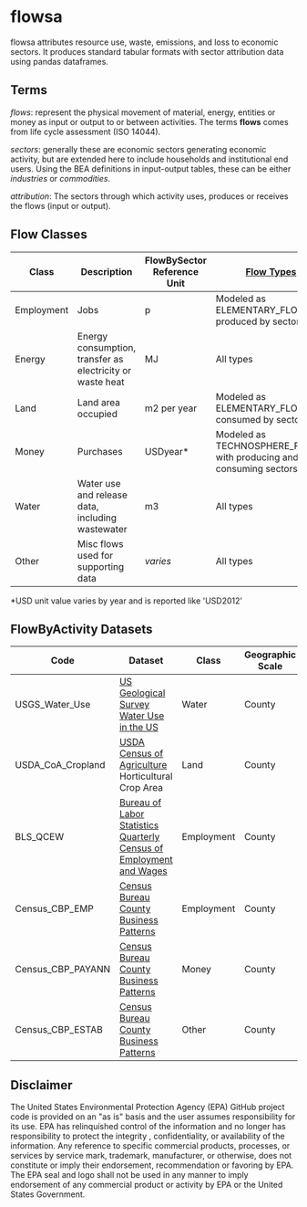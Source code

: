 # flowsa

flowsa attributes resource use, waste, emissions, and loss to economic sectors. It produces standard tabular formats with
sector attribution data using pandas dataframes.

## Terms

_flows_: represent the physical movement of material, energy, entities or money as input or output to or between activities.
The terms __flows__ comes from life cycle assessment (ISO 14044).

_sectors_: generally these are economic sectors generating economic activity, but are extended
here to include households and institutional end users. Using the BEA definitions in input-output
tables, these can be either _industries_ or _commodities_.

_attribution_: The sectors through which activity uses, produces or receives the flows (input or output).

## Flow Classes

Class | Description | FlowBySector Reference Unit | [Flow Types](./formatspecs/FlowBySector.md) |
--- | --- | --- | --- |
Employment | Jobs | p | Modeled as ELEMENTARY_FLOWS produced by sectors |
Energy | Energy consumption, transfer as electricity or waste heat  | MJ | All types |
Land | Land area occupied | m2 per year | Modeled as ELEMENTARY_FLOWS consumed by sectors |
Money | Purchases | USDyear* | Modeled as TECHNOSPHERE_FLOWS with producing and consuming sectors | 
Water | Water use and release data, including wastewater | m3 | All types |
Other | Misc flows used for supporting data | _varies_ | All types |

*USD unit value varies by year and is reported like 'USD2012'

## FlowByActivity Datasets
 
Code | Dataset | Class | Geographic Scale | Description | 2010 | 2011 | 2012 | 2013 | 2014 | 2015 | 2016 | 2017 | 2018 | 2019 |
--- | --- | --- | --- | --- | --- | --- | --- | --- | --- | --- | --- | --- | --- | --- | 
USGS_Water_Use | [US Geological Survey Water Use in the US](https://www.usgs.gov/mission-areas/water-resources/science/water-use-united-states?qt-science_center_objects=0#qt-science_center_objects) | Water | County | Annual national level water use by various activities | x | NA | NA | NA| NA| x |NA |NA |NA |NA |
USDA_CoA_Cropland | [USDA Census of Agriculture](https://www.nass.usda.gov/Publications/AgCensus/2017/index.php#full_report) Horticultural Crop Area | Land | County | Crop area by farm size and irrigation status | NA | NA | X | NA| NA | NA | NA | x |NA |NA |
BLS_QCEW | [Bureau of Labor Statistics Quarterly Census of Employment and Wages](https://www.bls.gov/cew/) | Employment | County | Number of employees per industry |  |  |  |  | X | X |  |  |  |  |
Census_CBP_EMP | [Census Bureau County Business Patterns](https://www.census.gov/programs-surveys/cbp.html) | Employment | County | Number of employees per industry |  |  |  |  | X |  |  | NA | NA | NA |
Census_CBP_PAYANN | [Census Bureau County Business Patterns](https://www.census.gov/programs-surveys/cbp.html) | Money | County | Annual payroll per industry |  |  |  |  | X |  |  | NA | NA | NA |
Census_CBP_ESTAB | [Census Bureau County Business Patterns](https://www.census.gov/programs-surveys/cbp.html) | Other | County | Number of establishments per industry |  |  |  |  | x |  |  | NA | NA | NA |

## Disclaimer

The United States Environmental Protection Agency (EPA) GitHub project code is provided on an "as is" basis
and the user assumes responsibility for its use.  EPA has relinquished control of the information and no longer
has responsibility to protect the integrity , confidentiality, or availability of the information.  Any
reference to specific commercial products, processes, or services by service mark, trademark, manufacturer,
or otherwise, does not constitute or imply their endorsement, recommendation or favoring by EPA.  The EPA seal
and logo shall not be used in any manner to imply endorsement of any commercial product or activity by EPA or
the United States Government.
